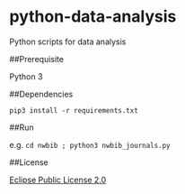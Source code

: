 # python-data-analysis

Python scripts for data analysis

##Prerequisite

Python 3

##Dependencies

`pip3 install -r requirements.txt`

##Run

e.g. `cd nwbib ; python3 nwbib_journals.py`

##License

[Eclipse Public License 2.0](http://www.eclipse.org/legal/epl-v20.html)